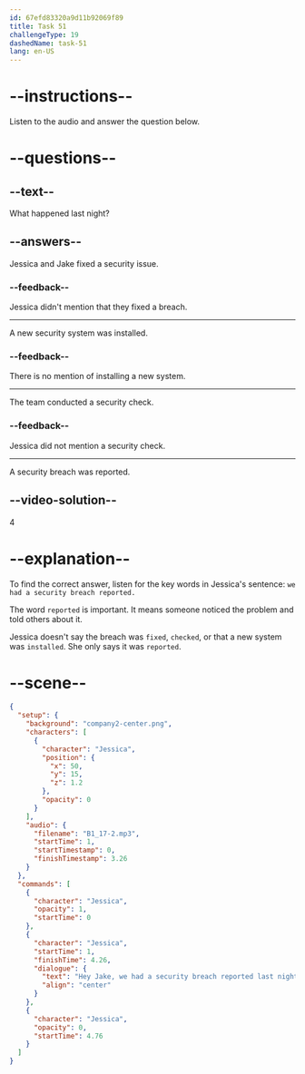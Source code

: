```yaml
---
id: 67efd83320a9d11b92069f89
title: Task 51
challengeType: 19
dashedName: task-51
lang: en-US
---
```


<!-- (audio) Jessica: Hey Jake, we had a security breach reported last night. -->

# --instructions--

Listen to the audio and answer the question below.

# --questions--

## --text--

What happened last night?

## --answers--

Jessica and Jake fixed a security issue.

### --feedback--

Jessica didn't mention that they fixed a breach.

---

A new security system was installed.

### --feedback--

There is no mention of installing a new system.

---

The team conducted a security check.

### --feedback--

Jessica did not mention a security check.

---

A security breach was reported.

## --video-solution--

4

# --explanation--

To find the correct answer, listen for the key words in Jessica's sentence: `we had a security breach reported.`

The word `reported` is important. It means someone noticed the problem and told others about it.

Jessica doesn't say the breach was `fixed`, `checked`, or that a new system was `installed`. She only says it was `reported`.

# --scene--

```json
{
  "setup": {
    "background": "company2-center.png",
    "characters": [
      {
        "character": "Jessica",
        "position": {
          "x": 50,
          "y": 15,
          "z": 1.2
        },
        "opacity": 0
      }
    ],
    "audio": {
      "filename": "B1_17-2.mp3",
      "startTime": 1,
      "startTimestamp": 0,
      "finishTimestamp": 3.26
    }
  },
  "commands": [
    {
      "character": "Jessica",
      "opacity": 1,
      "startTime": 0
    },
    {
      "character": "Jessica",
      "startTime": 1,
      "finishTime": 4.26,
      "dialogue": {
        "text": "Hey Jake, we had a security breach reported last night.",
        "align": "center"
      }
    },
    {
      "character": "Jessica",
      "opacity": 0,
      "startTime": 4.76
    }
  ]
}
```
